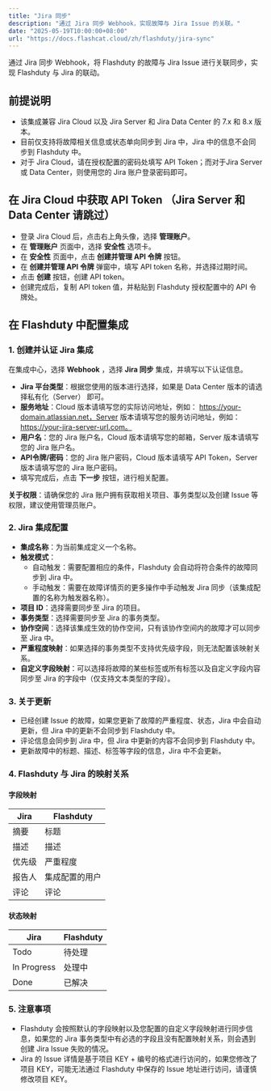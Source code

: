 ```yaml
---
title: "Jira 同步"
description: "通过 Jira 同步 Webhook，实现故障与 Jira Issue 的关联。"
date: "2025-05-19T10:00:00+08:00"
url: "https://docs.flashcat.cloud/zh/flashduty/jira-sync"
---
```


通过 Jira 同步 Webhook，将 Flashduty 的故障与 Jira Issue 进行关联同步，实现 Flashduty 与 Jira 的联动。

## 前提说明
- 该集成兼容 Jira Cloud 以及 Jira Server 和 Jira Data Center 的 7.x 和 8.x 版本。
- 目前仅支持将故障相关信息或状态单向同步到 Jira 中，Jira 中的信息不会同步到 Flashduty 中。
- 对于 Jira Cloud，请在授权配置的密码处填写 API Token；而对于Jira Server 或 Data Center，则使用您的 Jira 账户登录密码即可。

## 在 Jira Cloud 中获取 API Token （Jira Server 和 Data Center 请跳过）

- 登录 Jira Cloud 后，点击右上角头像，选择 **管理账户**。
- 在 **管理账户** 页面中，选择 **安全性** 选项卡。
- 在 **安全性** 页面中，点击 **创建并管理 API 令牌** 按钮。
- 在 **创建并管理 API 令牌** 弹窗中，填写 API token 名称，并选择过期时间。
- 点击 **创建** 按钮，创建 API token。
- 创建完成后，复制 API token 值，并粘贴到 Flashduty 授权配置中的 API 令牌处。

## 在 Flashduty 中配置集成

### 1. 创建并认证 Jira 集成
<div class="hide">

在集成中心，选择 **Webhook** ，选择 **Jira 同步** 集成，并填写以下认证信息。

</div>

- **Jira 平台类型**：根据您使用的版本进行选择，如果是 Data Center 版本的请选择私有化（Server） 即可。
- **服务地址**：Cloud 版本请填写您的实际访问地址，例如： https://your-domain.atlassian.net，Server 版本请填写您的服务访问地址，例如： https://your-jira-server-url.com。
- **用户名**：您的 Jira 账户名，Cloud 版本请填写您的邮箱，Server 版本请填写您的 Jira 账户名。
- **API令牌/密码**：您的 Jira 账户密码，Cloud 版本请填写 API Token，Server 版本请填写您的 Jira 账户密码。
- 填写完成后，点击 **下一步** 按钮，进行相关配置。

**关于权限**：请确保您的 Jira 账户拥有获取相关项目、事务类型以及创建 Issue 等权限，建议使用管理员账户。

### 2. Jira 集成配置

- **集成名称**：为当前集成定义一个名称。
- **触发模式**：
    - 自动触发：需要配置相应的条件，Flashduty 会自动将符合条件的故障同步到 Jira 中。
    - 手动触发：需要在故障详情页的更多操作中手动触发 Jira 同步（该集成配置的名称为触发器名称）。
- **项目 ID**：选择需要同步至 Jira 的项目。
- **事务类型**：选择需要同步至 Jira 的事务类型。
- **协作空间**：选择该集成生效的协作空间，只有该协作空间内的故障才可以同步至 Jira 中。
- **严重程度映射**：如果选择的事务类型不支持优先级字段，则无法配置该映射关系。
- **自定义字段映射**：可以选择将故障的某些标签或所有标签以及自定义字段内容同步至 Jira 的字段中（仅支持文本类型的字段）。

### 3. 关于更新

- 已经创建 Issue 的故障，如果您更新了故障的严重程度、状态，Jira 中会自动更新，但 Jira 中的更新不会同步到 Flashduty 中。
- 评论信息会同步到 Jira 中，但 Jira 中更新的内容不会同步到 Flashduty 中。
- 更新故障中的标题、描述、标签等字段的信息，Jira 中不会更新。


### 4. Flashduty 与 Jira 的映射关系

#### 字段映射

| Jira |  Flashduty | 
| ---------- | -------- | 
|  摘要  | 标题 | 
| 描述   | 描述  | 
| 优先级 | 严重程度 | 
| 报告人 | 集成配置的用户 | 
| 评论 | 评论 | 


#### 状态映射

| Jira |  Flashduty | 
| ---------- | -------- | 
|  Todo  | 待处理 | 
|  In Progress  | 处理中 | 
|  Done  | 已解决 | 


### 5. 注意事项

- Flashduty 会按照默认的字段映射以及您配置的自定义字段映射进行同步信息，如果您的 Jira 事务类型中有必选的字段且没有配置映射关系，则会遇到创建 Jira Issue 失败的情况。
- Jira 的 Issue 详情是基于项目 KEY + 编号的格式进行访问的，如果您修改了项目 KEY，可能无法通过 Flashduty 中保存的 Issue 地址进行访问，请谨慎修改项目 KEY。
